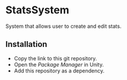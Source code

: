 # StatsSystem
System that allows user to create and edit stats.

## Installation
- Copy the link to this git repository.
- Open the *Package Manager* in Unity.
- Add this repository as a dependency.